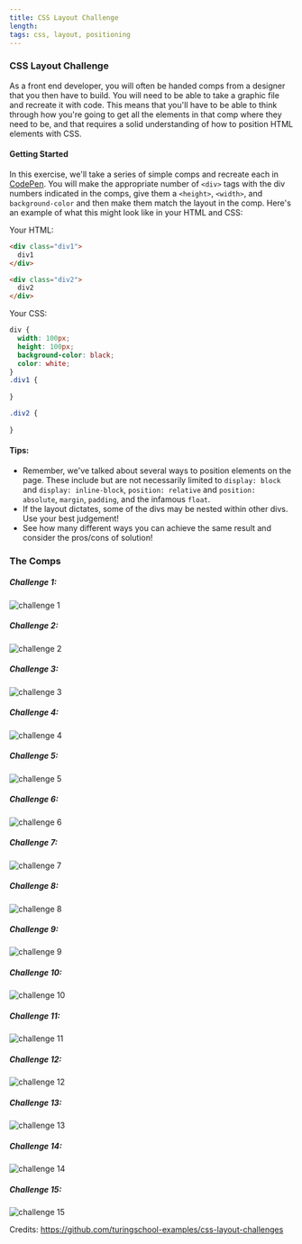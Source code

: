 ```yaml
---
title: CSS Layout Challenge
length:
tags: css, layout, positioning
---
```



### CSS Layout Challenge

As a front end developer, you will often be handed comps from a designer that you then have to build. You will need to be able to take a graphic file and recreate it with code. This means that you'll have to be able to think through how you're going to get all the elements in that comp where they need to be, and that requires a solid understanding of how to position HTML elements with CSS.

#### Getting Started

In this exercise, we'll take a series of simple comps and recreate each in [CodePen](http://codepen.io/). You will make the appropriate number of `<div>` tags with the div numbers indicated in the comps, give them a `<height>`, `<width>`, and `background-color` and then make them match the layout in the comp. Here's an example of what this might look like in your HTML and CSS:

Your HTML:

```HTML
<div class="div1">
  div1
</div>

<div class="div2">
  div2
</div>
```
Your CSS:

```CSS
div {
  width: 100px;
  height: 100px;
  background-color: black;
  color: white;
}
.div1 {
  
}

.div2 {
  
}
```

#### Tips:
* Remember, we've talked about several ways to position elements on the page. These include but are not necessarily limited to `display: block` and `display: inline-block`, `position: relative` and `position: absolute`, `margin`, `padding`, and the infamous `float`.
* If the layout dictates, some of the divs may be nested within other divs. Use your best judgement!
* See how many different ways you can achieve the same result and consider the pros/cons of solution!


### The Comps


##### Challenge 1:

![challenge 1](images/css1.png)


##### Challenge 2:

![challenge 2](images/css2.png)


##### Challenge 3:

![challenge 3](images/css3.png)


##### Challenge 4:

![challenge 4](images/css4.png)


##### Challenge 5:

![challenge 5](images/css5.png)


##### Challenge 6:

![challenge 6](images/css6.png)


##### Challenge 7:

![challenge 7](images/css7.png)


##### Challenge 8:

![challenge 8](images/css8.png)


##### Challenge 9:

![challenge 9](images/css9.png)


##### Challenge 10:

![challenge 10](images/css10.png)


##### Challenge 11:

![challenge 11](images/css11.png)


##### Challenge 12:

![challenge 12](images/css12.png)


##### Challenge 13:

![challenge 13](images/css13.png)


##### Challenge 14:

![challenge 14](images/css14.png)


##### Challenge 15:

![challenge 15](images/css15.png)

Credits: https://github.com/turingschool-examples/css-layout-challenges
